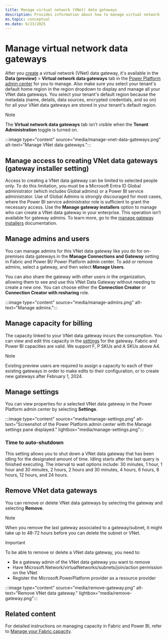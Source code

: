 ```yaml
---
title: Manage virtual network (VNet) data gateways
description: Provides information about how to manage virtual network (VNet) data gateways and remove them if necessary.
ms.topic: conceptual
ms.date: 6/23/2025
---
```


# Manage virtual network data gateways

After you [create](create-data-gateways.md) a virtual network (VNet) data gateway, it's available in the **Data (preview)** > **Virtual network data gateways** tab in the [Power Platform admin center](https://admin.powerplatform.microsoft.com) for you to manage. Also make sure you select your tenant's default home region in the region dropdown to display and manage all your VNet data gateways. You select your tenant's default region because the metadata (name, details, data sources, encrypted credentials, and so on) for all your VNet data gateways are stored in your tenant's default region.

> [!NOTE]
> The **Virtual network data gateways** tab isn't visible when the **Tenant Administration** toggle is turned on.

:::image type="content" source="media/manage-vnet-data-gateways.png" alt-text="Manage VNet data gateways.":::

## Manage access to creating VNet data gateways (gateway installer setting)

Access to creating a VNet data gateway can be limited to selected people only. To do this limitation, you must be a Microsoft Entra ID Global administrator (which includes Global admins) or a Power BI service administrator. Use of Global Admins is strongly discouraged for most cases, where the Power BI service administrator role is sufficient to grant the necessary access. Use the **Manage gateway installers** option to manage who can create a VNet data gateway in your enterprise. This operation isn’t available for gateway admins. To learn more, go to the [manage gateway installers](/power-platform/admin/onpremises-data-gateway-management#manage-gateway-installers) documentation.

## Manage admins and users

You can manage admins for this VNet data gateway like you do for on-premises data gateways in the **Manage Connections and Gateway** setting in Fabric and Power BI/  Power Platform admin center. To add or remove admins, select a gateway, and then select **Manage Users**.

You can also share the gateway with other users in the organization, allowing them to see and use this VNet Data Gateway without needing to create a new one. You can choose either the **Connection Creator** or **Connection Creator with resharing** role.

:::image type="content" source="media/manage-admins.png" alt-text="Manage admins.":::

## Manage capacity for billing

The capacity linked to your VNet data gateway incurs the consumption. You can view and edit this capacity in the [settings](manage-data-gateways.md#manage-settings) for the gateway. Fabric and Power BI capacities are valid. We support F, P SKUs and A SKUs above A4.

> [!NOTE]
> Existing preview users are required to assign a capacity to each of their existing gateways in order to make edits to their configuration, or to create new gateways after February 1, 2024.

## Manage settings

You can view properties for a selected VNet data gateway in the Power Platform admin center by selecting **Settings**.

:::image type="content" source="media/manage-settings.png" alt-text="Screenshot of the Power Platform admin center with the Manage settings pane displayed." lightbox="media/manage-settings.png":::

### Time to auto-shutdown

This setting allows you to shut down a VNet data gateway that has been idling for the designated amount of time. Idling starts after the last query is finished executing. The interval to wait options include: 30 minutes, 1 hour, 1 hour and 30 minutes, 2 hours, 2 hours and 30 minutes, 4 hours, 6 hours, 8 hours, 12 hours, and 24 hours.

## Remove VNet data gateways

You can remove or delete VNet data gateways by selecting the gateway and selecting **Remove**.

> [!NOTE]
> When you remove the last gateway associated to a gateway/subnet, it might take up to 48-72 hours before you can delete the subnet or VNet.

> [!IMPORTANT]
> To be able to remove or delete a VNet data gateway, you need to:
>
> * Be a gateway admin of the VNet data gateway you want to remove
> * Have Microsoft.Network/virtualNetworks/subnets/join/action permission on the VNet
> * Register the Microsoft.PowerPlatform provider as a resource provider

:::image type="content" source="media/remove-gateway.png" alt-text="Remove VNet data gateway." lightbox="media/remove-gateway.png":::

## Related content

For detailed instructions on managing capacity in Fabric and Power BI, refer to [Manage your Fabric capacity](/fabric/admin/capacity-settings?tabs=power-bi-premium).
